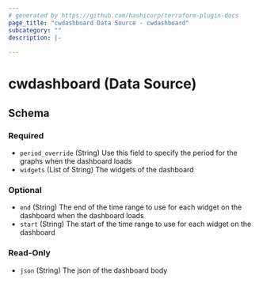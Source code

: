 ```yaml
---
# generated by https://github.com/hashicorp/terraform-plugin-docs
page_title: "cwdashboard Data Source - cwdashboard"
subcategory: ""
description: |-
  
---
```


# cwdashboard (Data Source)





<!-- schema generated by tfplugindocs -->
## Schema

### Required

- `period_override` (String) Use this field to specify the period for the graphs when the dashboard loads
- `widgets` (List of String) The widgets of the dashboard

### Optional

- `end` (String) The end of the time range to use for each widget on the dashboard when the dashboard loads
- `start` (String) The start of the time range to use for each widget on the dashboard

### Read-Only

- `json` (String) The json of the dashboard body

